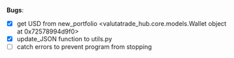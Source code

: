 **Bugs**:
- [x] get USD from new_portfolio <valutatrade_hub.core.models.Wallet object at 0x72578994d9f0>
- [x] update_JSON function to utils.py
- [ ] catch errors to prevent program from stopping